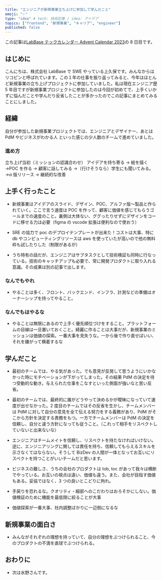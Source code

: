 ```yaml
---
title: "エンジニアが新規事業立ち上げに参加して学んだこと"
emoji: "✨"
type: "idea" # tech: 技術記事 / idea: アイデア
topics: ["frontend", "新規事業", "キャリア", "engineer"]
published: false
---
```


この記事は[LabBase テックカレンダー Advent Calendar 2023](https://qiita.com/advent-calendar/2023/labbase)の 8 日目です。

## はじめに

こんにちは、株式会社 LabBase で SWE やっている上久保です。みんなからはリコピンと呼ばれています。この１年の仕事を振り返ってみると、今年はほとんど新規事業の立ち上げプロジェクトに参加していました。私は現在エンジニア歴 5 年目ですが新規事業プロジェクトに参加したのは今回が初めてで、上手くいかずに悩んだことや学んだり反省したことが多かったのでこの記事にまとめてみることにしました。

## 経緯

自分が参加した新規事業プロジェクトでは、エンジニアとデザイナー、あとは PdM やビジネスがわかる人 といった感じの少人数のチームで進めていました。

### 進め方

立ち上げ当初（ミッションの認識合わせ）
アイデアを持ち寄る → 絵を描く →POC を作る → 顧客に話してみる →（行けそうなら）学生にも聞いてみる。→α 版リリース → 継続的な改善

## 上手く行ったこと

- 新規事業はアイデアのスライド、デザイン、POC、アルファ版〜製品と作られていく。ここで言う速度は POC を作って、顧客に価値を感じてもらうゴールまでの速度のこと。裏側は大体ない、ググったりせずにデザインをコードに移せる力は必要（figma の vscode 拡張は便利なので使おう）
- SRE の協力で poc のデプロイテンプレートが出来た！コストは大事、特に db やコンピューティングリソースは aws を使っていたが高いので他の無料枠も試したりした（制限があるが）

- うち特有の話だが、エンジニアはサブタスクとして技術検証も同時に行なっている。技術のキャッチアップも必要で、常に開発プロダクトに取り入れる意識。その成果は別の記事で出します。

### なんでもやれ

- やることは多く、フロント、バックエンド、インフラ、計測などの準備はオーナーシップを持ってやること。

### なんでもはやるな

- やることは無限にあるので上手く優先順位づけをすること。プラットフォームの目線は一旦置いておくこと。綺麗に作ることは大事だが、新規事業のミッションは価値の探索。一番大事を見失うな。一から後で作り直せばいい、それを嫌がって横着するな

## 学んだこと

- 最初のチームでは、やる気があった。でも意見が反発して思うようにいかなかった時にモチベーションが下がってしまった。その結果 PdM の決定を待つ受動的な動き。与えられた仕事をこなすといった側面が強いなと思い反省。
- 最初のチームでは、最終的に誰がどうやって決めるかが曖昧になっていて速度が出せなかった。2 度目のチームではその反省を生かし、チームメンバーは PdM に対して自分の意見を全て伝える努力をする義務があり、PdM がそこから方針を決定する責務をもつ。一方でチームメンバーは PdM の決定を信頼し、自分と違う方針になっても従うこと。（これって相手をリスペクトしていないと出来ないな）
- エンジニアはチームメイトを信頼し、リスペクトを持たなければいけない。逆に、エンジニアリングに関しては責任を持ち、信頼してもらえるスキルを示さなくてはならない。そうして BizDev の人間が一体となってお互いにリスペクトを持つことがいいチームだと思います。
- ビジネスの難しさ、うちの会社のプロダクトは tob, toc があって我々は横断でやっている。お互いの視点は違い、価値も違う。また、会社が目指す価値もある。妥協ではなく、3 つの良いとこどりに拘れ。

- 手戻りを恐れるな。クオリティ・細部へのこだわりはおろそかにしない。価値検証のために機能を最低限に絞ることが大事
- 価値探索が一番大事、社内調整ばかりに一辺倒になるな

## 新規事業の面白さ

- みんながそれぞれの理想を持っていて、自分の理想をぶつけられること、今のプロダクトの不満を直球でぶつけられる。

## おわりに

- 次は水野さんです。
